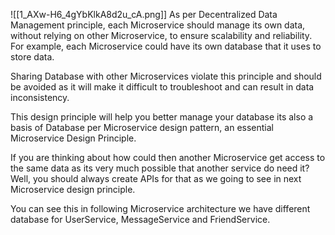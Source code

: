 ![[1_AXw-H6_4gYbKlkA8d2u_cA.png]]
As per Decentralized Data Management principle, each Microservice should manage its own data, without relying on other Microservice, to ensure scalability and reliability. For example, each Microservice could have its own database that it uses to store data.

Sharing Database with other Microservices violate this principle and should be avoided as it will make it difficult to troubleshoot and can result in data inconsistency.

This design principle will help you better manage your database its also a basis of Database per Microservice design pattern, an essential Microservice Design Principle.

If you are thinking about how could then another Microservice get access to the same data as its very much possible that another service do need it? Well, you should always create APIs for that as we going to see in next Microservice design principle.

You can see this in following Microservice architecture we have different database for UserService, MessageService and FriendService.